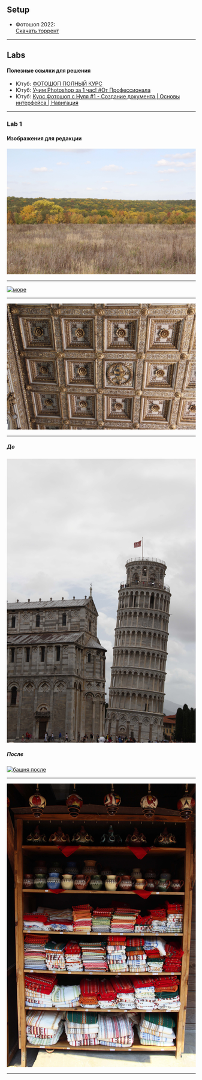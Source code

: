 ## Setup

* Фотошоп 2022:  
  [Скачать торрент][download_torrent]

---

## Labs

#### Полезные ссылки для решения  
* Ютуб: [ФОТОШОП ПОЛНЫЙ КУРС](https://youtube.com/playlist?list=PLWOT_kf44zD7ve4dwdhYd2VfgCSeYUcgS)
* Ютуб: [Учим Photoshop за 1 час! #От Профессионала](https://youtu.be/4E8sr4QS7OI)
* Ютуб: [Курс Фотошоп с Нуля #1 - Создание документа | Основы интерфейса | Навигация](https://youtu.be/-IqjBmVaApg)

---

### Lab 1

#### Изображения для редакции

[![поле][lab_1_img_1]][lab_1_img_1]

---

[![море][lab_1_img_2]][lab_1_img_2] 

---

[![золотой потолок][lab_1_img_3]][lab_1_img_3]

---

##### До
[![башня до][lab_1_img_4]][lab_1_img_4]

##### После
[![башня после][lab_1_img_4_after]][lab_1_img_4_after]

---

[![шкаф][lab_1_img_5]][lab_1_img_5]

---


[lab_1_img_1]: ../../src/sem_5/cg/labs/lab_1/images_before/IMG_3418.jpg

[lab_1_img_2]: ../../src/sem_5/cg/labs/lab_1/images_before/IMG_3420.jpg

[lab_1_img_3]: ../../src/sem_5/cg/labs/lab_1/images_before/IMG_3421.jpg

[lab_1_img_4]: ../../src/sem_5/cg/labs/lab_1/images_before/IMG_3422.jpg

[lab_1_img_4_after]: ../../src/sem_5/cg/labs/lab_1/images_after/IMG_3422.psd

[lab_1_img_5]: ../../src/sem_5/cg/labs/lab_1/images_before/IMG_3423.jpg

[download_torrent]: ../../media/sem_5/cg/Adobe_Photoshop_2022_v23_1_0_143_x64_by_m0nkrus_2022_MULTILANG_RUS__rutracker-6151350_torrent.torrent